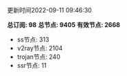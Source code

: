 更新时间2022-09-11 09:46:30

**总订阅: 98**
**总节点: 9405**
**有效节点: 2668**
- ss节点: 313
- v2ray节点: 2104
- trojan节点: 240
- ssr节点: 11
